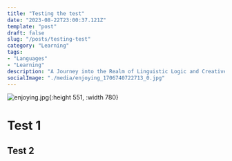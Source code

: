 ```yaml
---
title: "Testing the test"
date: "2023-08-22T23:00:37.121Z"
template: "post"
draft: false
slug: "/posts/testing-test"
category: "Learning"
tags:
- "Languages"
- "Learning"
description: "A Journey into the Realm of Linguistic Logic and Creative Expression"
socialImage: "./media/enjoying_1706740722713_0.jpg"
---
```

![enjoying.jpg](/enjoying_1706740722713_0.jpg){:height 551, :width 780}
# Test 1
## Test 2
